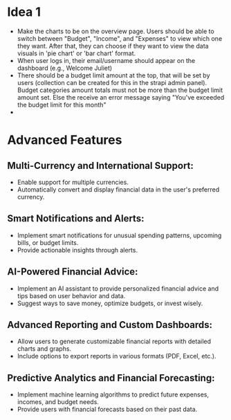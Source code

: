 # Idea 1
- Make the charts to be on the overview page. Users should be able to switch between "Budget", "Income", and "Expenses" to view which one they want. After that, they can choose if they want to view the data visuals in 'pie chart' or 'bar chart' format.
- When user logs in, their email/username should appear on the dashboard (e.g., Welcome Juliet)
- There should be a budget limit amount at the top, that will be set by users (collection can be created for this in the strapi admin panel). Budget categories amount totals must not be more than the budget limit amount set. Else the receive an error message saying "You've exceeded the budget limit for this month"
- 


# Advanced Features

## Multi-Currency and International Support:
- Enable support for multiple currencies.
- Automatically convert and display financial data in the user's preferred currency.


## Smart Notifications and Alerts:
- Implement smart notifications for unusual spending patterns, upcoming bills, or budget limits.
- Provide actionable insights through alerts.


## AI-Powered Financial Advice:
- Implement an AI assistant to provide personalized financial advice and tips based on user behavior and data.
- Suggest ways to save money, optimize budgets, or invest wisely.


## Advanced Reporting and Custom Dashboards:
- Allow users to generate customizable financial reports with detailed charts and graphs.
- Include options to export reports in various formats (PDF, Excel, etc.).


## Predictive Analytics and Financial Forecasting:
- Implement machine learning algorithms to predict future expenses, incomes, and budget needs.
- Provide users with financial forecasts based on their past data.
